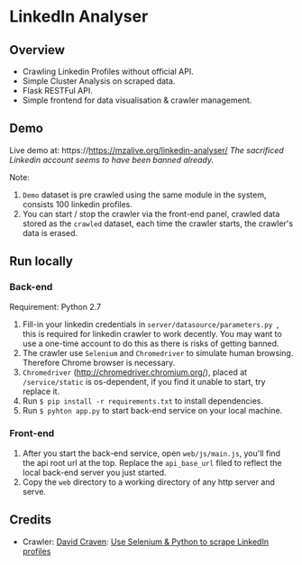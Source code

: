 # LinkedIn Analyser
## Overview
- Crawling Linkedin Profiles without official API.
- Simple Cluster Analysis on scraped data.
- Flask RESTFul API.
- Simple frontend for data visualisation & crawler management.


## Demo
Live demo at: https://https://mzalive.org/linkedin-analyser/
*The sacrificed Linkedin account seems to have been banned already.*

Note:
1. `Demo` dataset is pre crawled using the same module in the system, consists 100 linkedin profiles.
2. You can start / stop the crawler via the front-end panel, crawled data stored as the `crawled` dataset, each time the crawler starts, the crawler's data is erased.

## Run locally
### Back-end
Requirement: Python 2.7

1. Fill-in your linkedin credentials in `server/datasource/parameters.py `, this is required for linkedin crawler to work decently.
You may want to use a one-time account to do this as there is risks of getting banned.
2. The crawler use `Selenium` and `Chromedriver` to simulate human browsing. Therefore Chrome browser is necessary.
3. `Chromedriver` (http://chromedriver.chromium.org/), placed at `/service/static` is os-dependent, if you find it unable to start, try replace it.
4. Run `$ pip install -r requirements.txt` to install dependencies.
5. Run `$ pyhton app.py` to start back-end service on your local machine.

### Front-end

1. After you start the back-end service, open `web/js/main.js`, you'll find the api root url at the top. 
Replace the `api_base_url` filed to reflect the local back-end server you just started.
2. Copy the `web` directory to a working directory of any http server and serve.

## Credits
- Crawler: [David Craven](https://github.com/dcraven02): [Use Selenium & Python to scrape LinkedIn profiles](https://medium.com/@dcraven02/how-easy-it-is-to-scrape-linkedin-profiles-lets-find-out-ce82685d0a91)
